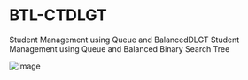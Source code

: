 # BTL-CTDLGT
Student Management using Queue and BalancedDLGT
Student Management using Queue and Balanced Binary Search Tree

![image](https://github.com/user-attachments/assets/8cba467a-a5a4-42be-a23d-0096829a6d48)

